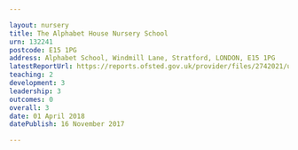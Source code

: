 ```yaml
---

layout: nursery
title: The Alphabet House Nursery School
urn: 132241
postcode: E15 1PG
address: Alphabet School, Windmill Lane, Stratford, LONDON, E15 1PG
latestReportUrl: https://reports.ofsted.gov.uk/provider/files/2742021/urn/132241.pdf
teaching: 2
development: 3
leadership: 3
outcomes: 0
overall: 3
date: 01 April 2018 
datePublish: 16 November 2017

---
```

